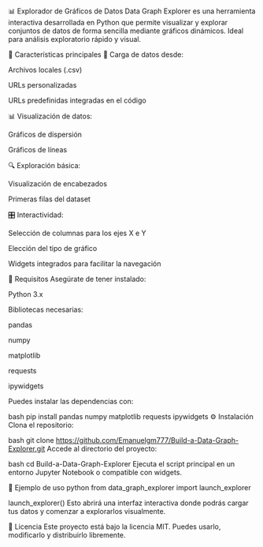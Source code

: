 📊 Explorador de Gráficos de Datos
Data Graph Explorer es una herramienta interactiva desarrollada en Python que permite visualizar y explorar conjuntos de datos de forma sencilla mediante gráficos dinámicos. Ideal para análisis exploratorio rápido y visual.

🚀 Características principales
📁 Carga de datos desde:

Archivos locales (.csv)

URLs personalizadas

URLs predefinidas integradas en el código

📊 Visualización de datos:

Gráficos de dispersión

Gráficos de líneas

🔍 Exploración básica:

Visualización de encabezados

Primeras filas del dataset

🎛️ Interactividad:

Selección de columnas para los ejes X e Y

Elección del tipo de gráfico

Widgets integrados para facilitar la navegación

🧰 Requisitos
Asegúrate de tener instalado:

Python 3.x

Bibliotecas necesarias:

pandas

numpy

matplotlib

requests

ipywidgets

Puedes instalar las dependencias con:

bash
pip install pandas numpy matplotlib requests ipywidgets
⚙️ Instalación
Clona el repositorio:

bash
git clone https://github.com/Emanuelgm777/Build-a-Data-Graph-Explorer.git
Accede al directorio del proyecto:

bash
cd Build-a-Data-Graph-Explorer
Ejecuta el script principal en un entorno Jupyter Notebook o compatible con widgets.

🧪 Ejemplo de uso
python
from data_graph_explorer import launch_explorer

launch_explorer()
Esto abrirá una interfaz interactiva donde podrás cargar tus datos y comenzar a explorarlos visualmente.

📄 Licencia
Este proyecto está bajo la licencia MIT. Puedes usarlo, modificarlo y distribuirlo libremente.
